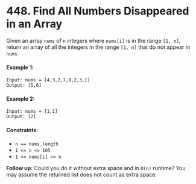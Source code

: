 # 448. Find All Numbers Disappeared in an Array

Given an array `nums` of `n` integers where `nums[i]` is in the range `[1, n]`, return an array of all the integers in the range `[1, n]` that do not appear in `nums`.

 
#### Example 1:
```
Input: nums = [4,3,2,7,8,2,3,1]
Output: [5,6]
```
#### Example 2:
```
Input: nums = [1,1]
Output: [2]
``` 

#### Constraints:

- `n == nums.length`
- `1 <= n <= 105`
- `1 <= nums[i] <= n`
 

**Follow up:** Could you do it without extra space and in `O(n)` runtime? You may assume the returned list does not count as extra space.
